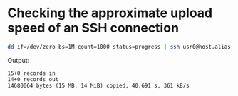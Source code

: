 # Checking the approximate upload speed of an SSH connection

```sh
dd if=/dev/zero bs=1M count=1000 status=progress | ssh usr0@host.alias 'dd of=/dev/null'
```

Output:

```
15+0 records in
14+0 records out
14680064 bytes (15 MB, 14 MiB) copied, 40,691 s, 361 kB/s
```
